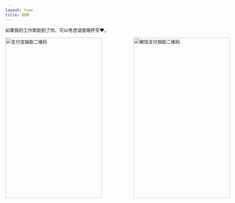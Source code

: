 ```yaml
---
layout: home
title: 捐赠
---
```


如果我的工作帮助到了你，可以考虑请我喝杯茶❤。

<div class="h-32"></div>

<div style="display: flex; gap: 100px;">
    <img src="{{ '/assets/images/alipay.png' | relative_url }}" alt="支付宝捐助二维码" width="300" height="500">
    <img src="{{ '/assets/images/wechat.png' | relative_url }}" alt="微信支付捐助二维码" width="300" height="500">
</div>

